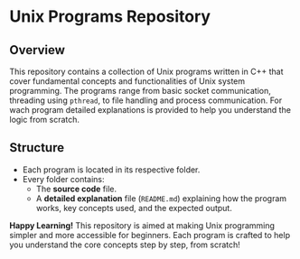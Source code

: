 # Unix Programs Repository

## Overview
This repository contains a collection of Unix programs written in C++ that cover fundamental concepts and functionalities of Unix system programming. The programs range from basic socket communication, threading using `pthread`, to file handling and process communication. For wach program detailed explanations is provided to help you understand the logic from scratch.

## Structure
- Each program is located in its respective folder.
- Every folder contains:
  - The **source code** file.
  - A **detailed explanation** file (`README.md`) explaining how the program works, key concepts used, and the expected output.

**Happy Learning!** This repository is aimed at making Unix programming simpler and more accessible for beginners. Each program is crafted to help you understand the core concepts step by step, from scratch!

